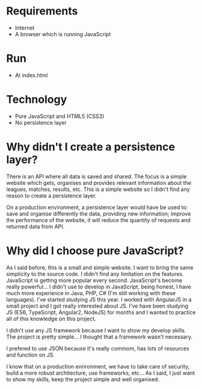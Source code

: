 # Requirements
* Internet
* A browser which is running JavaScript

# Run
* At index.html

# Technology 
* Pure JavaScript and HTML5 (CSS3)
* No persistence layer

# Why didn't I create a persistence layer?
There is an API where all data is saved and shared. The focus is a simple website which gets, organises and provides relevant information about the leagues, matches, results, etc. This is a simple website so I didn't find any reason to create a persistence layer. 

On a production environment, a persistence layer would have be used to: save and organise differently the data, providing new information; improve the performance of the website, it will reduce the quantity of requests and returned data from API.

# Why did I choose pure JavaScript?
As I said before, this is a small and simple website. I want to bring the same simplicity to the source code. I didn't find any limitation on the features. JavaScript is getting more popular every second. JavaScript's become really powerful... I didn't use to develop in JavaScript, being honest, I have much more experience in Java, PHP, C# (I'm still working with these languages). I've started studying JS this year. I worked with AngularJS in a small project and I got really interested about JS. I've have been studying JS (ES6, TypeScript, Angular2, NodeJS) for months and I wanted to practice all of this knowledge on this project. 

I didn't use any JS framework because I want to show my develop skills. The project is pretty simple... I thought that a framework wasn't necessary.

I prefered to use JSON because it's really commom, has lots of resources and function on JS.

I know that on a production enrironment, we have to take care of security, build a more robust architecture, use frameworks, etc... As I said, I just want to show my skills, keep the project simple and well organised.
